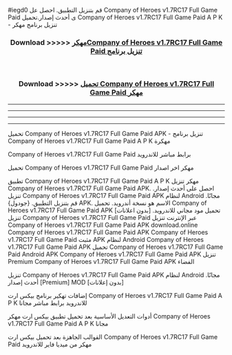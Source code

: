 #iegd0 قم بتنزيل التطبيق. احصل عل Company of Heroes v1.7RC17 Full Game Paid  ى أحدث إصدار.تحميل Company of Heroes v1.7RC17 Full Game Paid  A P K - تنزيل برنامج مهكر



<div align="center">
<h3>Download >>>>> <a href="https://ar-sites.web.app/?ar= Company of Heroes v1.7RC17 Full Game Paid ">مهكرCompany of Heroes v1.7RC17 Full Game Paid  تنزيل برنامج</a></h3><br>

<h3>Download >>>>> <a href="https://ar-sites.web.app/?ar= Company of Heroes v1.7RC17 Full Game Paid ">تحميل Company of Heroes v1.7RC17 Full Game Paid  مهكر</a></h3>
</div>


----------------------------------------------------------

----------------------------------------------------------

----------------------------------------------------------

----------------------------------------------------------


تحميل Company of Heroes v1.7RC17 Full Game Paid  APK - تنزيل برنامج Company of Heroes v1.7RC17 Full Game Paid  A P K مهكرة

Company of Heroes v1.7RC17 Full Game Paid  برابط مباشر للاندرويد

تحميل Company of Heroes v1.7RC17 Full Game Paid  مهكر اخر اصدار

تطبيق Company of Heroes v1.7RC17 Full Game Paid  A P K مهكر
تنزيل Company of Heroes v1.7RC17 Full Game Paid  APK. احصل على أحدث إصدار.
تنزيل Company of Heroes v1.7RC17 Full Game Paid  APK لنظام Android مجانًا.
قم بتنزيل التطبيق. {جودول} APK. الاسم هو نسخة أندرويد.
تحميل Company of Heroes v1.7RC17 Full Game Paid  APK [بدون اعلانات]
تحميل مود مجاني للاندرويد.
تنزيل Company of Heroes v1.7RC17 Full Game Paid  عبر الإنترنت
تنزيل Company of Heroes v1.7RC17 Full Game Paid  APK
download.online Company of Heroes v1.7RC17 Full Game Paid  APK
Company of Heroes v1.7RC17 Full Game Paid  مثبت APK لنظام Android
Company of Heroes v1.7RC17 Full Game Paid  APK
تحميل Company of Heroes v1.7RC17 Full Game Paid  Android APK
Company of Heroes v1.7RC17 Full Game Paid  APK تنزيل Premium
Company of Heroes v1.7RC17 Full Game Paid  APK الفضاء

تنزيل Company of Heroes v1.7RC17 Full Game Paid  APK لنظام Android مجانًا. أحدث إصدار [Premium] MOD [بدون إعلانات]

إضافات تهكير برنامج بيكس ارت Company of Heroes v1.7RC17 Full Game Paid  A P K للاندرويد برابط مباشر مجانا

أدوات التعديل الأساسية بعد تحميل تطبيق بيكس ارت مهكر Company of Heroes v1.7RC17 Full Game Paid  A P K مجانا

القوالب الجاهزة بعد تحميل بيكس ارت Company of Heroes v1.7RC17 Full Game Paid  مهكر من ميديا فاير للاندرويد



